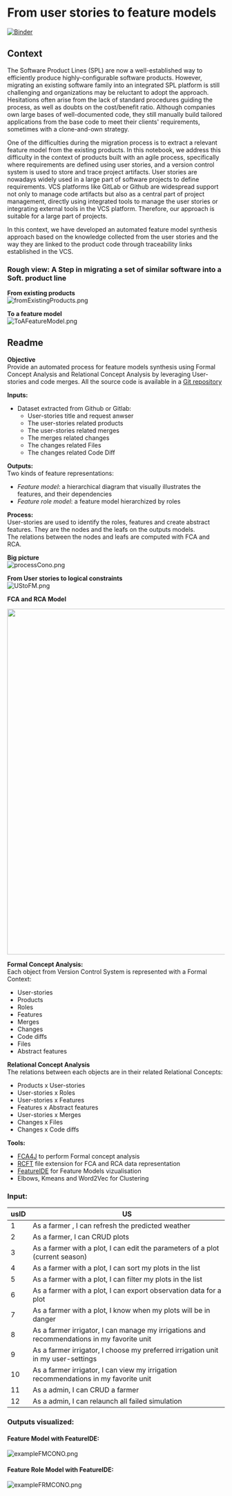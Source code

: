 # From user stories to feature models

[![Binder](https://mybinder.org/badge_logo.svg)](https://mybinder.org/v2/git/https%3A%2F%2Fgite.lirmm.fr%2Ftgeorges%2FCoNoConcepts_ThomasGEORGES_LIRMM/HEAD?labpath=CoNoConcepts_ThomasGEORGES_LIRMM%20.ipynb)

## Context

The Software Product Lines (SPL) are now a well-established way to efficiently produce highly-configurable software products. However, migrating an existing software family into an integrated SPL platform is still challenging and organizations may be reluctant to adopt the approach. Hesitations often arise from the lack of standard procedures guiding the process, as well as doubts on the cost/benefit ratio. Although companies own large bases of well-documented code, they still manually build tailored applications from the base code to meet their clients' requirements, sometimes with a clone-and-own strategy.

One of the difficulties during the migration process is to extract a relevant feature model from the existing products. In this notebook, we address this difficulty in the context of products built with an agile process, specifically where requirements are defined using user stories, and a version control system  is used to store and trace project artifacts. User stories are nowadays widely used in a large part of software projects to define requirements. VCS platforms like GitLab or Github are widespread support not only to manage code artifacts but also as a central part of project management, directly using integrated tools to manage the user stories or integrating external tools in the VCS platform. Therefore, our approach is suitable for a large part of projects.

In this context, we have developed an automated feature model synthesis approach based on the knowledge collected from the user stories and the way they are linked to the product code through traceability links established in the VCS.

### Rough view: A Step in migrating a set of similar software into a Soft. product line

**From existing products**  
![fromExistingProducts.png](https://gite.lirmm.fr/tgeorges/CoNoConcepts_ThomasGEORGES_LIRMM/-/raw/master/images/fromExistingProducts.png)  


**To a feature model**  
![ToAFeatureModel.png](https://gite.lirmm.fr/tgeorges/CoNoConcepts_ThomasGEORGES_LIRMM/-/raw/master/images/ToAFeatureModel.png)  

## Readme

**Objective**   
Provide an automated process for feature models synthesis using Formal Concept Analysis and Relational Concept Analysis by leveraging User-stories and code merges.
All the source code is available in a [Git repository](https://gite.lirmm.fr/tgeorges/CoNoConcepts_ThomasGEORGES_LIRMM)

**Inputs:**  
- Dataset extracted from Github or Gitlab:
  - User-stories title and request anwser
  - The user-stories related products
  - The user-stories related merges
  - The merges related changes
  - The changes related Files
  - The changes related Code Diff
  
**Outputs:**  
Two kinds of feature representations:
- *Feature model*: a hierarchical diagram that visually illustrates the features, and their dependencies
- *Feature role model*: a feature model hierarchized by roles

**Process:**  
User-stories are used to identify the roles, features and create abstract features. They are the nodes and the leafs on the outputs models.  
The relations between the nodes and leafs are computed with FCA and RCA.

**Big picture**  
![processCono.png](https://gite.lirmm.fr/tgeorges/CoNoConcepts_ThomasGEORGES_LIRMM/-/raw/master/images/processCono.png)  

**From User stories to logical constraints**   
![UStoFM.png](https://gite.lirmm.fr/tgeorges/CoNoConcepts_ThomasGEORGES_LIRMM/-/raw/master/images/UStoFM.png)  



**FCA and RCA Model**  
<div>
<img src="https://gite.lirmm.fr/tgeorges/CoNoConcepts_ThomasGEORGES_LIRMM/-/raw/master/images/USFeatureFCA.png" width="800"/>
</div>

**Formal Concept Analysis:**  
Each object from Version Control System is represented with a Formal Context:   
- User-stories
- Products
- Roles
- Features
- Merges
- Changes
- Code diffs
- Files
- Abstract features

**Relational Concept Analysis**  
The relations between each objects are in their related Relational Concepts:  
- Products x User-stories  
- User-stories x Roles
- User-stories x Features
- Features x Abstract features
- User-stories x Merges
- Changes x Files
- Changes x Code diffs

**Tools:**
- [FCA4J](https://www.lirmm.fr/fca4j/Introduction.html) to perform Formal concept analysis
- [RCFT](https://www.lirmm.fr/fca4j/Family.html) file extension for FCA and RCA data representation
- [FeatureIDE](https://featureide.github.io/) for Feature Models vizualisation
- Elbows, Kmeans and Word2Vec for Clustering 

### Input:

| usID     | US                                                                                  |
|----------|--------------------------------------------------------------------------------------------|
| 1        | As a farmer , I can refresh the predicted weather                                          |
| 2        | As a farmer, I can CRUD plots                                                              |
| 3        | As a farmer with a plot, I can edit the parameters of a plot (current season)              |
| 4        | As a farmer with a plot, I can sort my plots in the list                                   |
| 5        | As a farmer with a plot, I can filter my plots in the list                                 |
| 6        | As a farmer with a plot, I can export observation data for a plot                          |
| 7        | As a farmer with a plot, I know when my plots will be in danger                            |
| 8        | As a farmer irrigator, I can manage my irrigations and recommendations in my favorite unit |
| 9        | As a farmer irrigator, I choose my preferred irrigation unit in my user-settings           |
| 10       | As a farmer irrigator, I can view my irrigation recommendations in my favorite unit        |
| 11       | As a admin, I can CRUD a farmer                                                            |
| 12       | As a admin, I can relaunch all failed simulation                                           |


### Outputs visualized:
#### Feature Model with FeatureIDE:
![exampleFMCONO.png](https://gite.lirmm.fr/tgeorges/CoNoConcepts_ThomasGEORGES_LIRMM/-/raw/master/images/exampleFMCONO.png)

#### Feature Role Model with FeatureIDE:
![exampleFRMCONO.png](https://gite.lirmm.fr/tgeorges/CoNoConcepts_ThomasGEORGES_LIRMM/-/raw/master/images/exampleFRMCONO.png)

